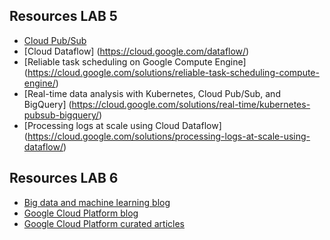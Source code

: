 ## Resources LAB 5

 - [Cloud Pub/Sub](https://cloud.google.com/pubsub/)
 - [Cloud Dataflow] (https://cloud.google.com/dataflow/)
 - [Reliable task scheduling on Google Compute Engine] (https://cloud.google.com/solutions/reliable-task-scheduling-compute-engine/)
 - [Real-time data analysis with Kubernetes, Cloud Pub/Sub, and BigQuery] (https://cloud.google.com/solutions/real-time/kubernetes-pubsub-bigquery/)
 - [Processing logs at scale using Cloud Dataflow] (https://cloud.google.com/solutions/processing-logs-at-scale-using-dataflow/)


## Resources LAB 6

 - [Big data and machine learning blog](https://cloud.google.com/blog/big-data/)
 - [Google Cloud Platform blog](https://cloudplatform.googleblog.com/)
 - [Google Cloud Platform curated articles](https://medium.com/google-cloud/)